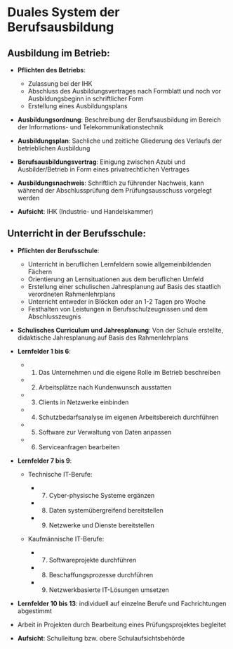 # Duales System der Berufsausbildung

## Ausbildung im Betrieb:

- **Pflichten des Betriebs**:
    - Zulassung bei der IHK
    - Abschluss des Ausbildungsvertrages nach Formblatt und noch vor Ausbildungsbeginn in schriftlicher Form
    - Erstellung eines Ausbildungsplans

- **Ausbildungsordnung**: Beschreibung der Berufsausbildung im Bereich der Informations- und Telekommunikationstechnik
- **Ausbildungsplan**: Sachliche und zeitliche Gliederung des Verlaufs der betrieblichen Ausbildung
- **Berufsausbildungsvertrag**: Einigung zwischen Azubi und Ausbilder/Betrieb in Form eines privatrechtlichen Vertrages 
- **Ausbildungsnachweis**: Schriftlich zu führender Nachweis, kann während der Abschlussprüfung dem Prüfungsausschuss vorgelegt werden
- **Aufsicht**: IHK (Industrie- und Handelskammer)

## Unterricht in der Berufsschule:

- **Pflichten der Berufsschule**:
    - Unterricht in beruflichen Lernfeldern sowie allgemeinbildenden Fächern
    - Orientierung an Lernsituationen aus dem beruflichen Umfeld
    - Erstellung einer schulischen Jahresplanung auf Basis des staatlich verordneten Rahmenlehrplans
    - Unterricht entweder in Blöcken oder an 1-2 Tagen pro Woche
    - Festhalten von Leistungen in Berufsschulzeugnissen und dem Abschlusszeugnis

- **Schulisches Curriculum und Jahresplanung**: Von der Schule erstellte, didaktische Jahresplanung auf Basis des Rahmenlehrplans
- **Lernfelder 1 bis 6**:
    - 1. Das Unternehmen und die eigene Rolle im Betrieb beschreiben
    - 2. Arbeitsplätze nach Kundenwunsch ausstatten
    - 3. Clients in Netzwerke einbinden
    - 4. Schutzbedarfsanalyse im eigenen Arbeitsbereich durchführen
    - 5. Software zur Verwaltung von Daten anpassen
    - 6. Serviceanfragen bearbeiten

- **Lernfelder 7 bis 9**:
  - Technische IT-Berufe:
    - 7. Cyber-physische Systeme ergänzen
    - 8. Daten systemübergreifend bereitstellen
    - 9. Netzwerke und Dienste bereitstellen

  - Kaufmännische IT-Berufe: 
    - 7. Softwareprojekte durchführen
    - 8. Beschaffungsprozesse durchführen
    - 9. Netzwerkbasierte IT-Lösungen umsetzen

- **Lernfelder 10 bis 13**: individuell auf einzelne Berufe und Fachrichtungen abgestimmt
- Arbeit in Projekten durch Bearbeitung eines Prüfungsprojektes begleitet
- **Aufsicht**: Schulleitung bzw. obere Schulaufsichtsbehörde
